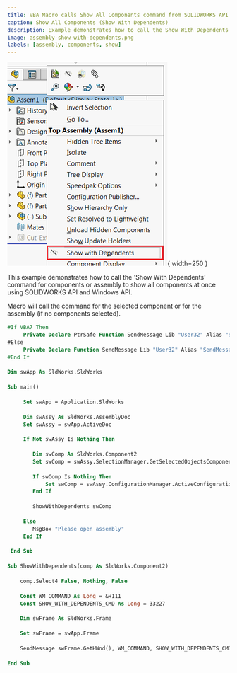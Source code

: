 ```yaml
---
title: VBA Macro calls Show All Components command from SOLIDWORKS API
caption: Show All Components (Show With Dependents)
description: Example demonstrates how to call the Show With Dependents command for components or assembly using SOLIDWORKS API
image: assembly-show-with-dependents.png
labels: [assembly, components, show]
---
```

![Show With Dependents command in assembly](assembly-show-with-dependents.png){ width=250 }

This example demonstrates how to call the 'Show With Dependents' command for components or assembly to show all components at once using SOLIDWORKS API and Windows API.

Macro will call the command for the selected component or for the assembly (if no components selected).

~~~ vb
#If VBA7 Then
     Private Declare PtrSafe Function SendMessage Lib "User32" Alias "SendMessageA" (ByVal hWnd As Long, ByVal wMsg As Long, ByVal wParam As Long, lParam As Any) As Long
#Else
     Private Declare Function SendMessage Lib "User32" Alias "SendMessageA" (ByVal hWnd As Long, ByVal wMsg As Long, ByVal wParam As Long, lParam As Any) As Long
#End If
 
Dim swApp As SldWorks.SldWorks
 
Sub main()
 
     Set swApp = Application.SldWorks
     
     Dim swAssy As SldWorks.AssemblyDoc
     Set swAssy = swApp.ActiveDoc
     
     If Not swAssy Is Nothing Then
     
        Dim swComp As SldWorks.Component2
        Set swComp = swAssy.SelectionManager.GetSelectedObjectsComponent3(1, -1)
        
        If swComp Is Nothing Then
            Set swComp = swAssy.ConfigurationManager.ActiveConfiguration.GetRootComponent3(False)
        End If
        
        ShowWithDependents swComp
        
     Else
        MsgBox "Please open assembly"
     End If
     
 End Sub
 
Sub ShowWithDependents(comp As SldWorks.Component2)
    
    comp.Select4 False, Nothing, False
    
    Const WM_COMMAND As Long = &H111
    Const SHOW_WITH_DEPENDENTS_CMD As Long = 33227
    
    Dim swFrame As SldWorks.Frame
    
    Set swFrame = swApp.Frame
    
    SendMessage swFrame.GetHWnd(), WM_COMMAND, SHOW_WITH_DEPENDENTS_CMD, 0
     
End Sub
~~~

